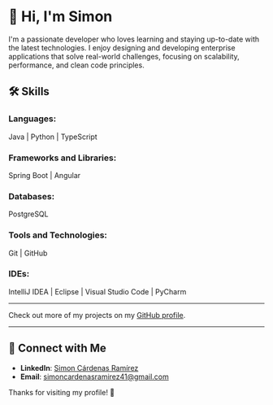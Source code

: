 # 👋 Hi, I'm Simon  
I'm a passionate developer who loves learning and staying up-to-date with the latest technologies. I enjoy designing and developing enterprise applications that solve real-world challenges, focusing on scalability, performance, and clean code principles.  

## 🛠️ Skills  

### Languages:  
Java | Python | TypeScript  

### Frameworks and Libraries:  
Spring Boot | Angular  

### Databases:  
PostgreSQL  

### Tools and Technologies:  
Git | GitHub  

### IDEs:  
IntelliJ IDEA | Eclipse | Visual Studio Code | PyCharm  

---

Check out more of my projects on my [GitHub profile](https://github.com/simoncardenasramirez?tab=repositories).  

---

## 🌟 Connect with Me  

- **LinkedIn**: [Simon Cárdenas Ramírez](https://www.linkedin.com/in/simon-cardenas-ram%C3%ADrez-0010a0248?lipi=urn%3Ali%3Apage%3Ad_flagship3_profile_view_base_contact_details%3BWQrY6iIvSOa0zB3XJ8iHIg%3D%3D)  
- **Email**: [simoncardenasramirez41@gmail.com](mailto:simoncardenasramirez41@gmail.com)  

Thanks for visiting my profile! 🚀  
